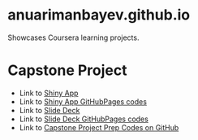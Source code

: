 # anuarimanbayev.github.io

Showcases Coursera learning projects.

# Capstone Project

* Link to [Shiny App](https://anuarimanbayev.shinyapps.io/NextWordPrediction/)
* Link to [Shiny App GitHubPages codes](https://github.com/anuarimanbayev/anuarimanbayev.github.io/tree/master/CapstoneDataProduct)
* Link to [Slide Deck](http://rpubs.com/anuariman87/capstoneSlideDeck)
* Link to [Slide Deck GitHubPages codes](https://github.com/anuarimanbayev/anuarimanbayev.github.io/tree/master/CapstoneSlideDeck)
* Link to [Capstone Project Prep Codes on GitHub](https://github.com/anuarimanbayev/datasciencecoursera/tree/master/CapstoneProject)
